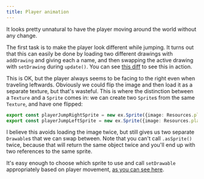 ```yaml
---
title: Player animation
---
```


It looks pretty unnatural to have the player moving around the world without
any change.

The first task is to make the player look different while jumping. It turns
out that this can easily be done by loading two different drawings with
`addDrawing` and giving each a name, and then swapping the active
drawing with `setDrawing` during `update()`. You can see
[this diff](https://github.com/timmartin/generic-platformer/commit/9ba405526c9dfddf6af22615c7f6295a86afbdcf)
to see this in action.

This is OK, but the player always seems to be facing to the right even when
traveling leftwards. Obviously we could flip the image and then load it as a
separate texture, but that's wasteful. This is where the distinction between a
`Texture` and a `Sprite` comes in: we can create two `Sprite`s from the same
`Texture`, and have one flipped:

```typescript
export const playerJumpRightSprite = new ex.Sprite({image: Resources.playerJump});
export const playerJumpLeftSprite = new ex.Sprite({image: Resources.playerJump, flipHorizontal: true});
```

I believe this avoids loading the image twice, but still gives us two separate
`Drawable`s that we can swap between. Note that you can't call `.asSprite()` twice, because
that will return the same object twice and you'll end up with two references
to the same sprite.

It's easy enough to choose which sprite to use and call `setDrawable` appropriately
based on player movement,
[as you can see here](https://github.com/timmartin/generic-platformer/commit/2547c3b54b4b38747acff216c26623e6e327bca8).
